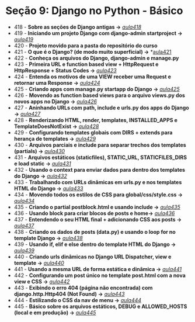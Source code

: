 # Seção 9: Django no Python - Básico

- 418 - **Sobre as seções de Django antigas ->** *[aula418](./aula418.md)*
- 419 - **Iniciando um projeto Django com django-admin startproject ->** *[aula419](./ola_django/)*
- 420 - **Projeto movido para a pasta do repositório do curso**
- 421 - **O que é o Django? (de modo muito superficial) ->** *[aula421](https://www.djangoproject.com/)
- 422 - **Conheça os arquivos do Django, django-admin e manage.py**
- 423 - **Primeira URL e function based view + HttpRequest e HttpResponse + Status Codes ->** *[aula423](./ola_django/)*
- 424 - **Entenda os motivos de uma VIEW receber uma Request e retornar uma Response ->** *[aula424](./ola_django/)*
- 425 - **Criando apps com manage.py startapp do Django ->** *[aula425](./ola_django/)*
- 426 - **Movendo as function based views para o arquivo views.py dos novos apps no Django ->** *[aula426](./ola_django/)*
- 427 - **Aninhando URLs com path, include e urls.py dos apps do Django ->** *[aula427](./ola_django/)*
- 428 - **Renderizando HTML, render, templates, INSTALLED_APPS e TemplateDoesNotExist ->** *[aula428](./ola_django/)*
- 429 - **Configurando templates globais com DIRS + extends para herança de templates ->** *[aula429](./ola_django/)*
- 430 - **Arquivos parciais e include para separar trechos dos templates (partials) ->** *[aula430](./ola_django/)*
- 431 - **Arquivos estáticos (staticfiles), STATIC_URL, STATICFILES_DIRS e load static ->** *[aula431](./ola_django/)*
- 432 - **Usando o context para enviar dados para dentro dos templates do Django ->** *[aula432](./ola_django/)*
- 433 - **Trabalhando com URLs dinâmicas em urls.py e nos templates HTML do Django ->** *[aula433](./ola_django/)*
- 434 - **Movendo todos os estilos de CSS para global/css/style.css ->** *[aula434](./ola_django/)*
- 435 - **Criando o partial postblock.html e usando include ->** *[aula435](./ola_django/)*
- 436 - **Usando block para criar blocos de posts e home->** *[aula436](./ola_django/)*
- 437 - **Entendendo o seu HTML final + adicionando CSS aos posts ->** *[aula437](./ola_django/)*
- 438 - **Criando os dados de posts (data.py) e usando o loop for no template Django ->** *[aula438](./ola_django/)*
- 439 - **Usando if, elif e else dentro do template HTML do Django ->** *[aula439](./ola_django/)*
- 440 - **Criando urls dinâmicas no Django URL Dispatcher, view e template ->** *[aula440](./ola_django/)*
- 441 - **Usando a mesma URL de forma estática e dinâmica ->** *[aula441](./ola_django/)*
- 442 - **Configurando um post único no template post.html com a nova view e CSS ->** *[aula442](./ola_django/)*
- 443 - **Exibindo o erro 404 (página não encontrada) com django.http.Http404 (Not Found) ->** *[aula443](./ola_django/)*
- 444 - **Estilizando o CSS da nav de menu ->** *[aula444](./ola_django/)*
- 445 - **Básico sobre os arquivos estáticos, DEBUG e ALLOWED_HOSTS (local e em produção) ->** *[aula445](./ola_django/)*